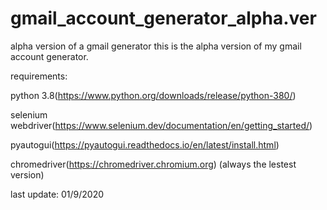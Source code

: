 # gmail_account_generator_alpha.ver
alpha version of a gmail generator this is the alpha version of my gmail account generator.

requirements:

python 3.8(https://www.python.org/downloads/release/python-380/)

selenium webdriver(https://www.selenium.dev/documentation/en/getting_started/)

pyautogui(https://pyautogui.readthedocs.io/en/latest/install.html)

chromedriver(https://chromedriver.chromium.org) (always the lestest version)



 
last update: 01/9/2020
